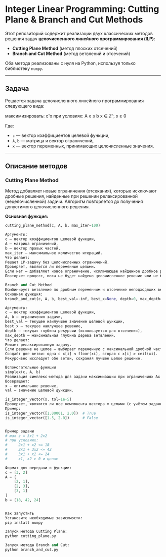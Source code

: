 # Integer Linear Programming: Cutting Plane & Branch and Cut Methods

Этот репозиторий содержит реализации двух классических методов решения задач **целочисленного линейного программирования (ILP)**:

- **Cutting Plane Method** (метод плоских отсечений)
- **Branch and Cut Method** (метод ветвлений и отсечений)

Оба метода реализованы с нуля на Python, используя только библиотеку `numpy`.

---

## Задача

Решается задача целочисленного линейного программирования следующего вида:


максимизировать: cᵀx
при условиях: A x ≤ b
x ∈ ℤⁿ, x ≥ 0

Где:
- `c` — вектор коэффициентов целевой функции,
- `A`, `b` — матрица и вектор ограничений,
- `x` — вектор переменных, принимающих целочисленные значения.

---

## Описание методов

### Cutting Plane Method

Метод добавляет новые ограничения (отсекания), которые исключают дробные решения, найденные при решении релаксированной (нецелочисленной) задачи. Алгоритм повторяется до получения допустимого целочисленного решения.

**Основная функция:**

```python
cutting_plane_method(c, A, b, max_iter=100)

Аргументы:
c — вектор коэффициентов целевой функции,
A — матрица ограничений,
b — вектор правых частей,
max_iter — максимальное количество итераций.
Что делает:
Решает LP-задачу без целочисленных ограничений.
Проверяет, являются ли переменные целыми.
Если нет — добавляет новое ограничение, исключающее найденное дробное решение.
Повторяет процесс, пока не будет найдено целочисленное решение или не будет превышен лимит итераций.

Branch and Cut Method
Комбинирует ветвление по дробным переменным и отсечение неподходящих ветвей на основе текущих оценок. Этот метод строит дерево решений и исследует его с отсечением бесперспективных узлов.
Основная функция:
branch_and_cut(c, A, b, best_val=-inf, best_x=None, depth=0, max_depth=20)

Аргументы:
c — вектор коэффициентов целевой функции,
A, b — ограничения задачи,
best_val — текущее наилучшее значение целевой функции,
best_x — текущее наилучшее решение,
depth — текущая глубина рекурсии (используется для отсечения),
max_depth — максимальная глубина дерева ветвлений.
Что делает:
Решает релаксированную задачу.
Если решение не целое — выбирает переменную с максимальной дробной частью.
Создаёт две ветви: одна с x[i] ≤ floor(xi), вторая с x[i] ≥ ceil(xi).
Рекурсивно исследует обе ветви, сохраняя лучшее целое решение.

Вспомогательные функции
simplex(c, A, b)
Реализация симплекс-метода для задачи максимизации при ограничениях Ax ≤ b, x ≥ 0.
Возвращает:
x — оптимальное решение,
val — значение целевой функции.

is_integer_vector(x, tol=1e-5)
Проверяет, являются ли все компоненты вектора x целыми (с учётом заданной точности tol).
Пример:
is_integer_vector([1.00001, 2.0])  # True
is_integer_vector([1.5, 2.0])      # False


Пример задачи
# max z = 3x1 + 2x2
# при условиях:
#     2x1 + x2 <= 18
#     2x1 + 3x2 <= 42
#     3x1 + x2 <= 24
#     x1, x2 ≥ 0 и целые

Формат для передачи в функции:
c = [3, 2]
A = [
    [2, 1],
    [2, 3],
    [3, 1]
]
b = [18, 42, 24]


Как запустить
Установите необходимые зависимости:
pip install numpy

Запуск метода Cutting Plane:
python cutting_plane.py

Запуск метода Branch and Cut:
python branch_and_cut.py
